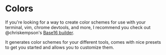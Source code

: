 # Colors

If you're looking for a way to create color schemes for use with your terminal,
vim, chrome devtools, and more, I recommend you check out @chriskempson's
[Base16 builder](https://github.com/chriskempson/base16-builder).

It generates color schemes for your different tools, comes with nice presets
to get you started and allows you to customize them.
